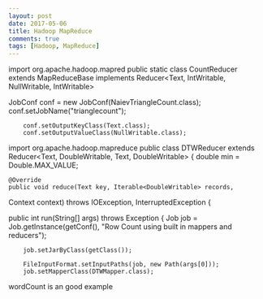 ```yaml
---
layout: post
date: 2017-05-06
title: Hadoop MapReduce
comments: true
tags: [Hadoop, MapReduce]
---
```


import org.apache.hadoop.mapred
public static class CountReducer extends MapReduceBase
            implements Reducer<Text, IntWritable, NullWritable,
IntWritable>

JobConf conf = new JobConf(NaievTriangleCount.class);
        conf.setJobName("trianglecount");

        conf.setOutputKeyClass(Text.class);
        conf.setOutputValueClass(NullWritable.class);


import org.apache.hadoop.mapreduce
public class DTWReducer extends Reducer<Text, DoubleWritable, Text,
DoubleWritable> {
    double min = Double.MAX_VALUE;

    @Override
    public void reduce(Text key, Iterable<DoubleWritable> records,
Context context)
            throws IOException, InterruptedException {

public int run(String[] args) throws Exception {
        Job job = Job.getInstance(getConf(), "Row Count using built in
mappers and reducers");

        job.setJarByClass(getClass());

        FileInputFormat.setInputPaths(job, new Path(args[0]));
        job.setMapperClass(DTWMapper.class);

wordCount is an good example

